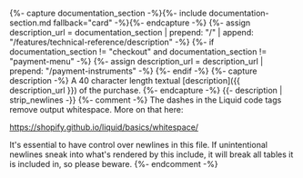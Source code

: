 {%- capture documentation_section -%}{%- include documentation-section.md fallback="card" -%}{%- endcapture -%}
{%- assign description_url = documentation_section | prepend: "/" | append: "/features/technical-reference/description" -%}
{%- if documentation_section != "checkout" and documentation_section != "payment-menu" -%}
    {%- assign description_url = description_url | prepend: "/payment-instruments" -%}
{%- endif -%}
{%- capture description -%}
    A 40 character length textual [description]({{ description_url }}) of the purchase.
{%- endcapture -%}
{{- description | strip_newlines -}}
{%- comment -%}
The dashes in the Liquid code tags remove output whitespace. More on that here:

<https://shopify.github.io/liquid/basics/whitespace/>

It's essential to have control over newlines in this file. If unintentional
newlines sneak into what's rendered by this include, it will break all tables
it is included in, so please beware.
{%- endcomment -%}

